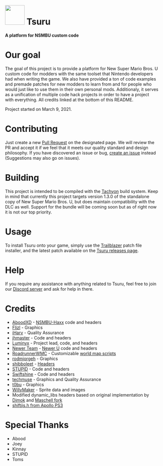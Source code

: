 # <img src="https://media.discordapp.net/attachments/804348227482419230/901215136302395535/tsuru3_small.png" width="64"> Tsuru

**A platform for NSMBU custom code**

# Our goal
The goal of this project is to provide a platform for New Super Mario Bros. U custom code for modders with the same toolset that Nintendo developers had when writing the game. We also have provided a ton of code examples and premade patches for new modders to learn from and for people who would just like to use them in their own personal mods. Additionaly, it serves as a unification of multiple code hack projects in order to have a project with everything. All credits linked at the bottom of this README.

Project started on March 9, 2021.

# Contributing
Just create a new [Pull Request](https://github.com/Zenith-Team/Tsuru/pulls) on the designated page. We will review the PR and accept it if we feel that it meets our quality standard and design philosophy. If you have discovered an issue or bug, [create an issue](https://github.com/Zenith-Team/Tsuru/issues) instead (Suggestions may also go on issues).

# Building
This project is intended to be compiled with the [Tachyon](https://github.com/Zenith-Team/Tachyon) build system. Keep in mind that currently this project targets version 1.3.0 of the standalone copy of New Super Mario Bros. U, but does maintain compatibility with the DLC as well. Support for the bundle will be coming soon but as of right now it is not our top priority.

# Usage
To install Tsuru onto your game, simply use the [Trailblazer](https://trailblazer.nsmbu.net) patch file installer, and the latest patch available on the [Tsuru releases page](https://github.com/Zenith-Team/Tsuru/releases).

# Help
If you require any assistance with anything related to Tsuru, feel free to join our [Discord server](https://discord.nsmbu.net) and ask for help in there.

# Credits
* [AboodXD](https://github.com/aboood40091) - [NSMBU-Haxx](https://github.com/aboood40091/NSMBU-haxx) code and headers
* [Flizl](https://github.com/Flizl) - Graphics
* [iHarv](https://github.com/iHarv) - Quality Assurance
* [jhmaster](https://github.com/jhmaster2000) - Code and headers
* [Luminyx](https://github.com/Luminyx1) - Project lead, code, and headers
* [Newer Team](https://github.com/Newer-Team) - [Newer U](https://github.com/Newer-Team/NewerSMBU) code and headers
* [RoadrunnerWMC](https://github.com/RoadrunnerWMC) - Customizable [world map scripts](https://github.com/RoadrunnerWMC/Cobra)
* [rodmjorgeh](https://github.com/Rodmjorge) - Graphics
* [shibboleet](https://github.com/shibbo) - [Headers](https://github.com/shibbo/NSMBU-Headers/)
* [STUPID](https://github.com/stupidestmodder) - Code and headers
* [Swiftshine](https://github.com/Swiftshine) - Code and headers
* [techmuse](https://github.com/techmuse8) - Graphics and Quality Assurance
* [t0bu](#) - Graphics
* [WillyMaker](https://github.com/WillyMaker5) - Sprite data and images
* Modified dynamic_libs headers based on original implementation by [Dimok](https://github.com/dimok789) and [Maschell fork](https://github.com/Maschell/dynamic_libs)
* [shiftjis.h from Apollo PS3](https://github.com/bucanero/apollo-ps3/blob/master/include/shiftjis.h)

# Special Thanks
* Abood
* Joey
* Kinnay
* STUPID
* Toms
